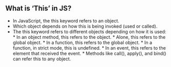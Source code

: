 What is ‘This’ in JS?
-----------------------------
* In JavaScript, the this keyword refers to an object.
* Which object depends on how this is being invoked (used or called).
* The this keyword refers to different objects depending on how it is used:
      * In an object method, this refers to the object.
      * Alone, this refers to the global object.
      * In a function, this refers to the global object.
      * In a function, in strict mode, this is undefined.
      * In an event, this refers to the element that received the event.
      * Methods like call(), apply(), and bind() can refer this to any object.
